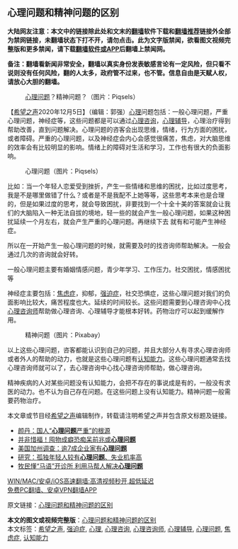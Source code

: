  <h2>心理问题和精神问题的区别</h2> <p class="notice"><b>大陆网友注意：本文中的链接除此处和文末的<a href="https://github.com/bannedbook/fanqiang" >翻墙</a>软件下载和<a href="https://github.com/killgcd/justmysocks/blob/master/README.md">翻墙推荐</a>链接外全部为禁网链接，未翻墙状态下打不开，请勿点击。此为文字版禁闻，欲看图文视频完整版和更多禁闻，请下载<a href="https://github.com/bannedbook/fanqiang">翻墙软件或APP</a>后翻墙上禁闻网。</p><p>备注：翻墙看新闻非常安全，翻墙以真实身份发表敏感言论有一定风险，但只看不说则没有任何风险，翻的人太多，政府管不过来，也不管。信息自由是天赋人权，请放心大胆的翻墙。</b></p>  <div class="entry"> <figure><figcaption><a href="https://www.bannedbook.org/bnews/tag/%E5%BF%83%E7%90%86%E9%97%AE%E9%A2%98/" class="st_tag internal_tag" rel="tag" title="标签 心理问题 下的日志">心理问题</a>？精神问题？（图片：Piqsels）</figcaption></figure> <p>【<span class='wp_keywordlink_affiliate'><a href="https://www.soundofhope.org" title="希望之声" target="_blank">希望之声</a></span>2020年12月5日】（编辑：郭强）<a href="https://www.bannedbook.org/bnews/tag/%E5%BF%83%E7%90%86/" class="st_tag internal_tag" rel="tag" title="标签 心理 下的日志">心理</a>问题包括：一般心理问题，严重心理问题，神经症等，这些问题都是可以通过<a href="https://www.bannedbook.org/bnews/tag/%e5%bf%83%e7%90%86%e5%92%a8%e8%af%a2/" class="st_tag internal_tag" rel="tag" title="标签 心理咨询 下的日志">心理咨询</a>，<a href="https://www.bannedbook.org/bnews/tag/%E5%BF%83%E7%90%86%E8%BE%85%E5%AF%BC/" class="st_tag internal_tag" rel="tag" title="标签 心理辅导 下的日志">心理辅导</a>，心理治疗得到帮助改善，直到问题解决。心理问题的咨客会出现思维，情绪，行为方面的困扰，或者障碍。严重的心理问题，以及神经症会内心会感觉很痛苦，焦虑，对大脑思维的效率会有比较明显的影响。情绪上的障碍对生活和学习，工作也有很大的负面影响。</p> <figure><figcaption>心理问题（图片：Piqsels）</figcaption></figure> <p>比如：当一个年轻人恋爱受到挫折，产生一些情绪和思维的困扰，比如过度思考，我是不是哪里做错了什么？或者是不是我配不上她等等，这些思考本来也是合理的，但是如果过度的思考，就会导致困扰，非要找到一个十全十美的答案就会让我们的大脑陷入一种无法自拔的境地，轻一些的就会产生一般心理问题，如果这种困扰延续一个月左右，就会产生严重的心理问题。再继续下去 就有和可能产生神经症。</p> <p>所以在一开始产生一般心理问题的时候，就需要及时的找咨询师帮助解决。一般会通过几次的咨询就会好转。</p>  <p>一般心理问题主要有婚姻情感问题，青少年学习、工作压力。社交困扰，情感困扰等</p> <p>神经症主要包括：<a href="https://www.bannedbook.org/bnews/tag/%e7%84%a6%e8%99%91%e7%97%87/" class="st_tag internal_tag" rel="tag" title="标签 焦虑症 下的日志">焦虑症</a>，抑郁，<a href="https://www.bannedbook.org/bnews/tag/%E5%BC%BA%E8%BF%AB%E7%97%87/" class="st_tag internal_tag" rel="tag" title="标签 强迫症 下的日志">强迫症</a>，社交恐惧症，这些心理问题对我们的负面影响比较大，痛苦程度也大。延续的时间较长。这些问题需要到心理咨询中心找<a href="https://www.bannedbook.org/bnews/tag/%e5%bf%83%e7%90%86%e5%92%a8%e8%af%a2%e5%b8%88/" class="st_tag internal_tag" rel="tag" title="标签 心理咨询师 下的日志">心理咨询师</a>帮助做心理咨询、心理辅导才能根本好转。药物治疗可以起到缓解作用。</p> <figure><figcaption>精神问题（图片：Pixabay）</figcaption></figure> <p>以上这些心理问题，咨客都能认识到自己的问题，并且大部分人有寻求心理咨询师或者外人的帮助的动力，也就是这些心理问题有<a href="https://www.bannedbook.org/bnews/tag/%E8%AE%A4%E7%9F%A5%E8%83%BD%E5%8A%9B/" class="st_tag internal_tag" rel="tag" title="标签 认知能力 下的日志">认知能力</a>。这些心理问题通常去找心理咨询师就可以了，去心理咨询中心找心理咨询师帮助，做心理咨询。</p>  <p>精神疾病的人对某些问题没有认知能力，会把不存在的事说成是有的，一般没有求医的动力。也不认为自己存在问题。在这些问题上没有认知能力。精神问题一般需要药物治疗。</p> <p>本文章或节目经<a href="https://www.bannedbook.org/bnews/tag/%e5%b8%8c%e6%9c%9b%e4%b9%8b%e5%a3%b0/" class="st_tag internal_tag" rel="tag" title="标签 希望之声 下的日志">希望之声</a>编辑制作，转载请注明希望之声并包含原文标题及链接。</p> <ul class='op-related-articles' title='相关阅读'> <li><a href='https://www.bannedbook.org/bnews/comments/20190227/1088334.html' target='_blank'>颜丹：国人“<b>心理问题</b>严重”的根源</a></li> <li><a href='https://www.bannedbook.org/bnews/health/20180902/992689.html' target='_blank'>并非惜福！囤物成癖恐痴呆前兆或<b>心理问题</b></a></li> <li><a href='https://www.bannedbook.org/bnews/cnnews/20180810/983745.html' target='_blank'>美国加州调查：逾7成企业家有<b>心理问题</b></a></li> <li><a href='https://www.bannedbook.org/bnews/cnnews/20180702/965803.html' target='_blank'>研究：孤独年轻人较有<b>心理问题</b>、失业机率高</a></li> <li><a href='https://www.bannedbook.org/bnews/funmedia/20180529/949804.html' target='_blank'>牧民懂“马语”开诊所 利用马帮人解决<b>心理问题</b></a></li> </ul> <p class="texttj"> <a href="https://github.com/bannedbook/fanqiang/wiki/V2ray%E6%9C%BA%E5%9C%BA" target="_blank">WIN/MAC/安卓/iOS高速翻墙:高清视频秒开,超低延迟</a><br/> <a href="https://github.com/bannedbook/fanqiang/wiki/%E7%A6%81%E9%97%BB%E7%BD%91%E5%AE%89%E5%8D%93%E7%BF%BB%E5%A2%99%E6%96%B0%E9%97%BBAPP" target="_blank">免费PC翻墙、安卓VPN翻墙APP</a></p><p>原文链接：<a class="src_link"  href="https://www.soundofhope.org/post/450028" target="_blank">心理问题和精神问题的区别</a></p> <a name='sharetosocial'></a>       <div><b>本文的图文或视频完整版</b>：<a href='https://www.bannedbook.org/bnews/comments/20201205/1442648.html'>心理问题和精神问题的区别</a></div>  </div><!--END ENTRY--> <div class="postfooter"> <div>本文标签：<a href="https://www.bannedbook.org/bnews/tag/%e5%b8%8c%e6%9c%9b%e4%b9%8b%e5%a3%b0/" rel="tag">希望之声</a>, <a href="https://www.bannedbook.org/bnews/tag/%E5%BC%BA%E8%BF%AB%E7%97%87/" rel="tag">强迫症</a>, <a href="https://www.bannedbook.org/bnews/tag/%E5%BF%83%E7%90%86/" rel="tag">心理</a>, <a href="https://www.bannedbook.org/bnews/tag/%e5%bf%83%e7%90%86%e5%92%a8%e8%af%a2/" rel="tag">心理咨询</a>, <a href="https://www.bannedbook.org/bnews/tag/%e5%bf%83%e7%90%86%e5%92%a8%e8%af%a2%e5%b8%88/" rel="tag">心理咨询师</a>, <a href="https://www.bannedbook.org/bnews/tag/%E5%BF%83%E7%90%86%E8%BE%85%E5%AF%BC/" rel="tag">心理辅导</a>, <a href="https://www.bannedbook.org/bnews/tag/%E5%BF%83%E7%90%86%E9%97%AE%E9%A2%98/" rel="tag">心理问题</a>, <a href="https://www.bannedbook.org/bnews/tag/%e7%84%a6%e8%99%91%e7%97%87/" rel="tag">焦虑症</a>, <a href="https://www.bannedbook.org/bnews/tag/%E8%AE%A4%E7%9F%A5%E8%83%BD%E5%8A%9B/" rel="tag">认知能力</a></div>  </div><!--END POSTFOOTER--> 